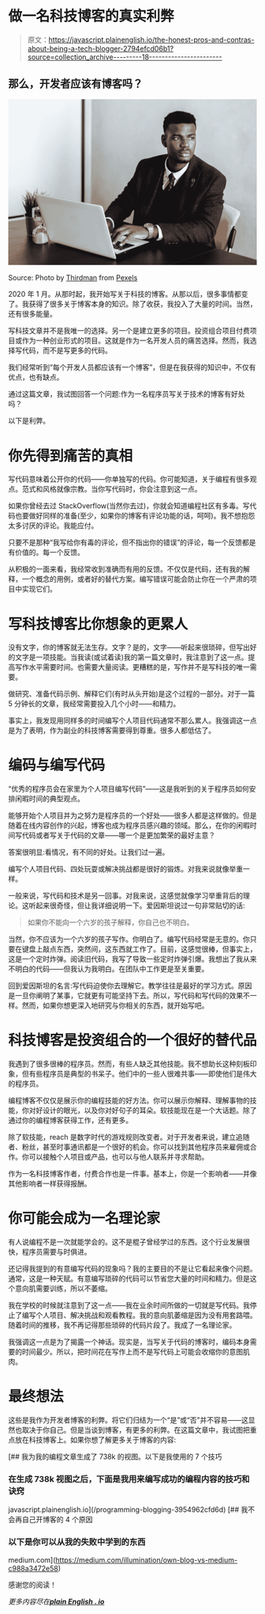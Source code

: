 # 做一名科技博客的真实利弊

> 原文：<https://javascript.plainenglish.io/the-honest-pros-and-contras-about-being-a-tech-blogger-2794efcd06b1?source=collection_archive---------18----------------------->

## 那么，开发者应该有博客吗？

![](img/b4d617cfd8ec757f84c87294cc7bdb4d.png)

Source: Photo by [Thirdman](https://www.pexels.com/@thirdman?utm_content=attributionCopyText&utm_medium=referral&utm_source=pexels) from [Pexels](https://www.pexels.com/photo/businessman-man-suit-people-5060815/?utm_content=attributionCopyText&utm_medium=referral&utm_source=pexels)

2020 年 1 月。从那时起，我开始写关于科技的博客。从那以后，很多事情都变了。我获得了很多关于博客本身的知识。除了收获，我投入了大量的时间。当然，还有很多能量。

写科技文章并不是我唯一的选择。另一个是建立更多的项目。投资组合项目付费项目或作为一种创业形式的项目。这就是作为一名开发人员的痛苦选择。然而，我选择写代码，而不是写更多的代码。

我们经常听到“每个开发人员都应该有一个博客”，但是在我获得的知识中，不仅有优点，也有缺点。

通过这篇文章，我试图回答一个问题:作为一名程序员写关于技术的博客有好处吗？

以下是利弊。

# 你先得到痛苦的真相

写代码意味着公开你的代码——你单独写的代码。你可能知道，关于编程有很多观点。范式和风格就像宗教。当你写代码时，你会注意到这一点。

如果你曾经去过 StackOverflow(当然你去过)，你就会知道编程社区有多毒。写代码也要做好同样的准备(至少，如果你的博客有评论功能的话，呵呵)。我不想抱怨太多讨厌的评论。我能应付。

只要不是那种“我写给你有毒的评论，但不指出你的错误”的评论，每一个反馈都是有价值的。每一个反馈。

从积极的一面来看，我经常收到准确而有用的反馈。不仅仅是代码，还有我的解释，一个概念的用例，或者好的替代方案。编写错误可能会防止你在一个严肃的项目中实现它们。

# 写科技博客比你想象的更累人

没有文字，你的博客就无法生存。文字？是的，文字——听起来很琐碎，但写出好的文字是一项技能。当我读(或试着读)我的第一篇文章时，我注意到了这一点。提高写作水平需要时间。也需要大量阅读。更糟糕的是，写作并不是写科技的唯一需要。

做研究、准备代码示例、解释它们(有时从头开始)是这个过程的一部分。对于一篇 5 分钟长的文章，我经常需要投入几个小时——和精力。

事实上，我发现用同样多的时间编写个人项目代码通常不那么累人。我强调这一点是为了表明，作为副业的科技博客需要得到尊重。很多人都低估了。

# 编码与编写代码

“优秀的程序员会在家里为个人项目编写代码”——这是我听到的关于程序员如何安排闲暇时间的典型观点。

能够开始个人项目并为之努力是程序员的一个好处——很多人都是这样做的。但是随着在线内容创作的兴起，博客也成为程序员感兴趣的领域。那么，在你的闲暇时间写代码或者写关于代码的文章——哪一个是更加繁荣的最好主意？

答案很明显:看情况，有不同的好处。让我们过一遍。

编写个人项目代码、四处玩耍或解决挑战都是很好的锻炼。对我来说就像举重一样。

一般来说，写代码和技术是另一回事。对我来说，这感觉就像学习举重背后的理论。这听起来很奇怪，但让我详细说明一下。爱因斯坦说过一句非常贴切的话:

> 如果你不能向一个六岁的孩子解释，你自己也不明白。

当然，你不应该为一个六岁的孩子写作。你明白了。编写代码经常是无意的。你只要在键盘上敲点东西，突然间，这东西就工作了。目前，这感觉很棒，但事实上，这是一个定时炸弹。阅读旧代码，我写了导致一些定时炸弹引爆。我想出了我从来不明白的代码——但我认为我明白。在团队中工作更是至关重要。

回到爱因斯坦的名言:写代码迫使你去理解它。教学往往是最好的学习方式。原因是一旦你阐明了某事，它就更有可能坚持下去。所以，写代码和写代码的效果不一样。然而，如果你想更深入地研究与你相关的东西，就开始写吧。

# 科技博客是投资组合的一个很好的替代品

我遇到了很多很棒的程序员。然而，有些人缺乏其他技能。我不想助长这种刻板印象，但有些程序员是典型的书呆子。他们中的一些人很难共事——即使他们是伟大的程序员。

编程博客不仅仅是展示你的编程技能的好方法。你可以展示你解释、理解事物的技能，你对好设计的眼光，以及你对好句子的耳朵。软技能现在是一个大话题。除了通过你的编程博客获得工作，还有更多。

除了软技能，reach 是数字时代的游戏规则改变者。对于开发者来说，建立追随者、粉丝，甚至时事通讯都是一个很好的机会。你可以找到其他程序员来雇佣或合作。你可以接触个人项目或产品，也可以与他人联系并寻求帮助。

作为一名科技博客作者，付费合作也是一件事。基本上，你是一个影响者——并像其他影响者一样获得报酬。

# 你可能会成为一名理论家

有人说编程不是一次就能学会的。这不是棍子曾经学过的东西。这个行业发展很快，程序员需要与时俱进。

还记得我提到的有意编写代码的现象吗？我的主要目的不是让它看起来像个问题。通常，这是一种天赋。有意编写琐碎的代码可以节省您大量的时间和精力。但是这个意向肌需要训练，所以不萎缩。

我在学校的时候就注意到了这一点——我在业余时间所做的一切就是写代码。我停止了编写个人项目、解决挑战和观看教程。我的意向肌萎缩是因为没有用套路喂。随着时间的推移，我不再记得那些琐碎的代码片段了。我成了一名理论家。

我强调这一点是为了揭露一个神话。现实是，当写关于代码的博客时，编码本身需要的时间最少。所以，把时间花在写作上而不是写代码上可能会收缩你的意图肌肉。

# 最终想法

这些是我作为开发者博客的利弊。将它们归结为一个“是”或“否”并不容易——这显然也取决于你自己。但是当谈到博客，有更多的利弊。在这篇文章中，我试图把重点放在科技博客上。如果你想了解更多关于博客的内容:

[](/programming-blogging-3954962cfd6d) [## 我为我的编程文章生成了 738k 的视图。以下是我使用的 7 个技巧

### 在生成 738k 视图之后，下面是我用来编写成功的编程内容的技巧和诀窍

javascript.plainenglish.io](/programming-blogging-3954962cfd6d) [](https://medium.com/illumination/own-blog-vs-medium-c988a3472e58) [## 我不会再自己开博客的 4 个原因

### 以下是你可以从我的失败中学到的东西

medium.com](https://medium.com/illumination/own-blog-vs-medium-c988a3472e58) 

感谢您的阅读！

*更多内容尽在*[***plain English . io***](http://plainenglish.io/)